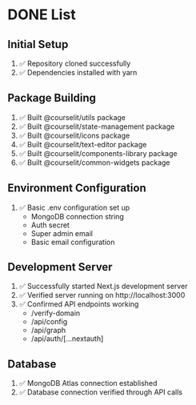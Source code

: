 # DONE List

## Initial Setup
1. ✅ Repository cloned successfully
2. ✅ Dependencies installed with yarn

## Package Building
1. ✅ Built @courselit/utils package
2. ✅ Built @courselit/state-management package
3. ✅ Built @courselit/icons package
4. ✅ Built @courselit/text-editor package
5. ✅ Built @courselit/components-library package
6. ✅ Built @courselit/common-widgets package

## Environment Configuration
1. ✅ Basic .env configuration set up
   - MongoDB connection string
   - Auth secret
   - Super admin email
   - Basic email configuration

## Development Server
1. ✅ Successfully started Next.js development server
2. ✅ Verified server running on http://localhost:3000
3. ✅ Confirmed API endpoints working
   - /verify-domain
   - /api/config
   - /api/graph
   - /api/auth/[...nextauth]

## Database
1. ✅ MongoDB Atlas connection established
2. ✅ Database connection verified through API calls
